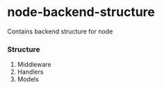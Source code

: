 # node-backend-structure

Contains backend structure for node

### Structure

1. Middleware
2. Handlers
3. Models
